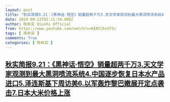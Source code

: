 ```yaml
---
layout: post
title: "秋实简报9.21：《黑神话·悟空》销量超两千万3.天文学家观测到最大黑洞喷流系统4.中国逐步恢复日本水产品进口5.泽连斯基下周访美6.以军轰炸黎巴嫩展开定点袭击7.日本大米价格上涨"
date: 2024-09-22T02:11:54.000Z
author: 陈秋实 Qiushi Official
from: https://www.youtube.com/watch?v=KENlCksCFSc
tags: [ 陈秋实 ]
comments: True
categories: [ 陈秋实 ]
---
```

<!--1726971114000-->
[秋实简报9.21：《黑神话·悟空》销量超两千万3.天文学家观测到最大黑洞喷流系统4.中国逐步恢复日本水产品进口5.泽连斯基下周访美6.以军轰炸黎巴嫩展开定点袭击7.日本大米价格上涨](https://www.youtube.com/watch?v=KENlCksCFSc)
------

<div>

</div>
